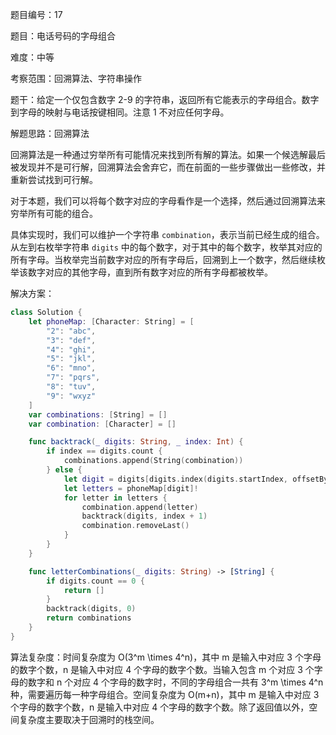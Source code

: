 题目编号：17

题目：电话号码的字母组合

难度：中等

考察范围：回溯算法、字符串操作

题干：给定一个仅包含数字 2-9 的字符串，返回所有它能表示的字母组合。数字到字母的映射与电话按键相同。注意 1 不对应任何字母。

解题思路：回溯算法

回溯算法是一种通过穷举所有可能情况来找到所有解的算法。如果一个候选解最后被发现并不是可行解，回溯算法会舍弃它，而在前面的一些步骤做出一些修改，并重新尝试找到可行解。

对于本题，我们可以将每个数字对应的字母看作是一个选择，然后通过回溯算法来穷举所有可能的组合。

具体实现时，我们可以维护一个字符串 `combination`，表示当前已经生成的组合。从左到右枚举字符串 `digits` 中的每个数字，对于其中的每个数字，枚举其对应的所有字母。当枚举完当前数字对应的所有字母后，回溯到上一个数字，然后继续枚举该数字对应的其他字母，直到所有数字对应的所有字母都被枚举。

解决方案：

```swift
class Solution {
    let phoneMap: [Character: String] = [
        "2": "abc",
        "3": "def",
        "4": "ghi",
        "5": "jkl",
        "6": "mno",
        "7": "pqrs",
        "8": "tuv",
        "9": "wxyz"
    ]
    var combinations: [String] = []
    var combination: [Character] = []

    func backtrack(_ digits: String, _ index: Int) {
        if index == digits.count {
            combinations.append(String(combination))
        } else {
            let digit = digits[digits.index(digits.startIndex, offsetBy: index)]
            let letters = phoneMap[digit]!
            for letter in letters {
                combination.append(letter)
                backtrack(digits, index + 1)
                combination.removeLast()
            }
        }
    }

    func letterCombinations(_ digits: String) -> [String] {
        if digits.count == 0 {
            return []
        }
        backtrack(digits, 0)
        return combinations
    }
}
```

算法复杂度：时间复杂度为 O(3^m \times 4^n)，其中 m 是输入中对应 3 个字母的数字个数，n 是输入中对应 4 个字母的数字个数。当输入包含 m 个对应 3 个字母的数字和 n 个对应 4 个字母的数字时，不同的字母组合一共有 3^m \times 4^n 种，需要遍历每一种字母组合。空间复杂度为 O(m+n)，其中 m 是输入中对应 3 个字母的数字个数，n 是输入中对应 4 个字母的数字个数。除了返回值以外，空间复杂度主要取决于回溯时的栈空间。